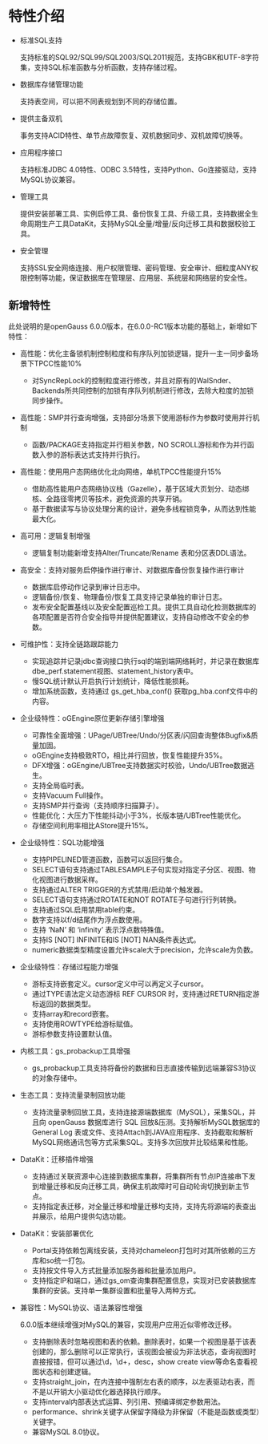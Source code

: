 # 特性介绍<a name="ZH-CN_TOPIC_0289899195"></a>

-   标准SQL支持

    支持标准的SQL92/SQL99/SQL2003/SQL2011规范，支持GBK和UTF-8字符集，支持SQL标准函数与分析函数，支持存储过程。

-   数据库存储管理功能

    支持表空间，可以把不同表规划到不同的存储位置。

-   提供主备双机

    事务支持ACID特性、单节点故障恢复、双机数据同步、双机故障切换等。

-   应用程序接口

    支持标准JDBC 4.0特性、ODBC 3.5特性，支持Python、Go连接驱动，支持MySQL协议兼容。

-   管理工具

    提供安装部署工具、实例启停工具、备份恢复工具、升级工具，支持数据全生命周期生产工具DataKit，支持MySQL全量/增量/反向迁移工具和数据校验工具。

-   安全管理

    支持SSL安全网络连接、用户权限管理、密码管理、安全审计、细粒度ANY权限控制等功能，保证数据库在管理层、应用层、系统层和网络层的安全性。


## 新增特性<a name="zh-cn_topic_0283136327_section383172195410"></a>

此处说明的是openGauss 6.0.0版本，在6.0.0-RC1版本功能的基础上，新增如下特性：

- 高性能：优化主备锁机制控制粒度和有序队列加锁逻辑，提升一主一同步备场景下TPCC性能10%

  - 对SyncRepLock的控制粒度进行修改，并且对原有的WalSnder、Backends所共同控制的加锁有序队列机制进行修改，去除大粒度的加锁同步操作。
  
- 高性能：SMP并行查询增强，支持部分场景下使用游标作为参数时使用并行机制

  - 函数/PACKAGE支持指定并行相关参数，NO SCROLL游标和作为并行函数入参的游标表达式支持并行执行。

- 高性能：使用用户态网络优化北向网络，单机TPCC性能提升15%

  - 借助高性能用户态网络协议栈（Gazelle），基于区域大页划分、动态绑核、全路径零拷贝等技术，避免资源的共享开销。
  - 基于数据读写与协议处理分离的设计，避免多线程锁竞争，从而达到性能最大化。

- 高可用：逻辑复制增强

  - 逻辑复制功能新增支持Alter/Truncate/Rename 表和分区表DDL语法。

- 高安全：支持对服务启停操作进行审计、对数据库备份恢复操作进行审计

  - 数据库启停动作记录到审计日志中。
  - 逻辑备份/恢复、物理备份/恢复工具支持记录单独的审计日志。
  - 发布安全配置基线以及安全配置巡检工具。提供工具自动化检测数据库的各项配置是否符合安全指导并提供配置建议，支持自动修改不安全的参数。

- 可维护性：支持全链路跟踪能力

  - 实现追踪并记录jdbc查询接口执行sql的端到端网络耗时，并记录在数据库dbe_perf.statement视图、statement_history表中。
  - 慢SQL统计默认开启执行计划统计，降低性能损耗。
  - 增加系统函数，支持通过 gs_get_hba_conf() 获取pg_hba.conf文件中的内容。

- 企业级特性：oGEngine原位更新存储引擎增强

  - 可靠性全面增强：UPage/UBTree/Undo/分区表/闪回查询整体Bugfix&质量加固。
  - oGEngine支持极致RTO，相比并行回放，恢复性能提升35%。
  - DFX增强：oGEngine/UBTree支持数据实时校验，Undo/UBTree数据逃生。
  - 支持全局临时表。
  - 支持Vacuum Full操作。
  - 支持SMP并行查询（支持顺序扫描算子）。
  - 性能优化：大压力下性能抖动小于3%，长版本链/UBTree性能优化。
  - 存储空间利用率相比AStore提升15%。
  
- 企业级特性：SQL功能增强

  - 支持PIPELINED管道函数，函数可以返回行集合。
  - SELECT语句支持通过TABLESAMPLE子句实现对指定子分区、视图、物化视图进行数据采样。
  - 支持通过ALTER TRIGGER的方式禁用/启动单个触发器。
  - SELECT语句支持通过ROTATE和NOT ROTATE子句进行行列转换。
  - 支持通过SQL启用禁用table约束。
  - 数字支持以f/d结尾作为浮点数使用。
  - 支持 ‘NaN’ 和 ‘infinity’ 表示浮点数特殊值。
  - 支持IS [NOT] INFINITE和IS [NOT] NAN条件表达式。
  - numeric数据类型精度设置允许scale大于precision，允许scale为负数。

- 企业级特性：存储过程能力增强

  - 游标支持嵌套定义。cursor定义中可以再定义子cursor。
  - 通过TYPE语法定义动态游标 REF CURSOR 时，支持通过RETURN指定游标返回的数据类型。
  - 支持array和record嵌套。
  - 支持使用ROWTYPE给游标赋值。
  - 游标参数支持设置默认值。

- 内核工具：gs_probackup工具增强

  - gs_probackup工具支持将备份的数据和日志直接传输到远端兼容S3协议的对象存储中。

- 生态工具：支持流量录制回放功能

  - 支持流量录制回放工具，支持连接源端数据库（MySQL），采集SQL，并且向 openGauss 数据库进行 SQL 回放&压测。支持解析MySQL数据库的 General Log 表或文件、支持Attach到JAVA应用程序、支持截取和解析MySQL网络通讯包等方式采集SQL。支持多次回放并比较结果和性能。

- DataKit：迁移插件增强

  - 支持通过关联资源中心连接到数据库集群，将集群所有节点IP连接串下发到增量迁移和反向迁移工具，确保主机故障时可自动轮询切换到新主节点。
  - 支持指定表迁移，对全量迁移和增量迁移均支持，支持先将源端的表查出并展示，给用户提供勾选功能。
  
- DataKit：安装部署优化

  - Portal支持依赖包离线安装，支持对chameleon打包时对其所依赖的三方库和so统一打包。
  - 支持按文件导入方式批量添加服务器和批量添加用户。
  - 支持指定IP和端口，通过gs_om查询集群配置信息，实现对已安装数据库集群的安装。支持单一集群设置和批量导入两种方式。

- 兼容性：MySQL协议、语法兼容性增强

  6.0.0版本继续增强对MySQL的兼容，实现用户应用近似零修改迁移。

  - 支持删除表时忽略视图和表的依赖。删除表时，如果一个视图是基于该表创建的，那么删除可以正常执行，该视图会被设为非法状态，查询视图时直接报错，但可以通过\d，\d+，desc，show create view等命名查看视图状态和创建逻辑。
  - 支持straight_join，在内连接中强制左右表的顺序，以左表驱动右表，而不是以开销大小驱动优化器选择执行顺序。
  - 支持interval内部表达式运算、列引用、预编译绑定参数用法。
  - performance、shrink关键字从保留字降级为非保留（不能是函数或类型）关键字。
  - 兼容MySQL 8.0协议。